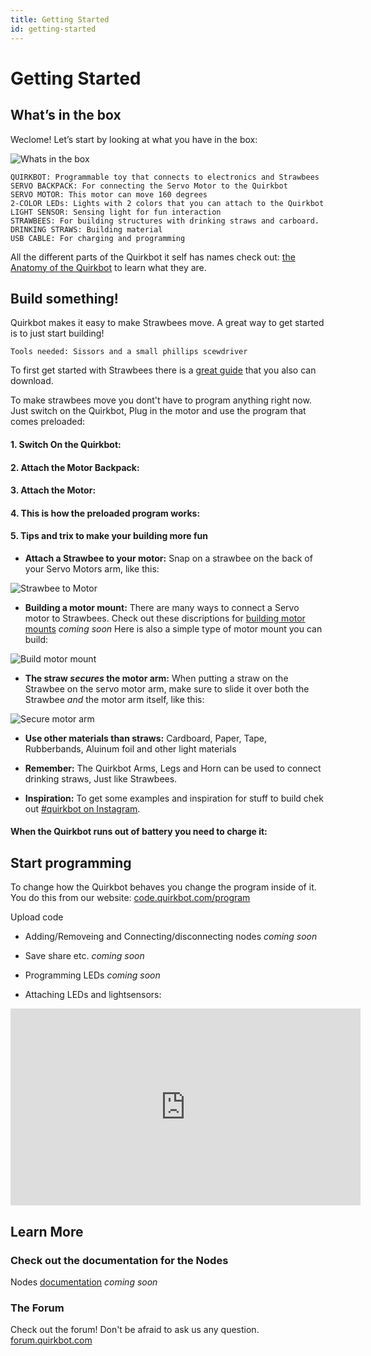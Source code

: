 ```yaml
---
title: Getting Started
id: getting-started
---
```


# Getting Started

## What’s in the box
Weclome! Let’s start by looking at what you have in the box:

![Whats in the box]   

    QUIRKBOT: Programmable toy that connects to electronics and Strawbees
    SERVO BACKPACK: For connecting the Servo Motor to the Quirkbot
    SERVO MOTOR: This motor can move 160 degrees
    2-COLOR LEDs: Lights with 2 colors that you can attach to the Quirkbot
    LIGHT SENSOR: Sensing light for fun interaction
    STRAWBEES: For building structures with drinking straws and carboard.
    DRINKING STRAWS: Building material
    USB CABLE: For charging and programming

All the different parts of the Quirkbot it self has names check out: [the Anatomy of the Quirkbot](https://github.com/kristoferhagbard/QbDoc/blob/master/Hardware/Quirkbot_anatomy.pdf) to learn what they are.


## Build something!

Quirkbot makes it easy to make Strawbees move. A great way to get started is to just start building!

    Tools needed: Sissors and a small phillips scewdriver

To first get started with Strawbees there is a [great guide](http://www.strawbees.com/wp-content/uploads/2015/11/booklet_a4_small.pdf) that you also can download.

To make strawbees move you dont't have to program anything right now. Just switch on the Quirkbot, Plug in the motor and use the program that comes preloaded:

#### 1. Switch On the Quirkbot:

<google-youtube video-id="GkSwaykm1vs" height="315px" width="560px" rel="0"></google-youtube>


#### 2. Attach the Motor Backpack:

<google-youtube video-id="XO3nd1q9Yx4" height="315px" width="560px" rel="0"></google-youtube>


#### 3. Attach the Motor:

<google-youtube video-id="wWDKuAK6-ok" height="315px" width="560px" rel="0"></google-youtube>


#### 4. This is how the preloaded program works:

<google-youtube video-id="4HHj5UaTJuU" height="315px" width="560px" rel="0"></google-youtube>


#### 5. Tips and trix to make your building more fun

- **Attach a Strawbee to your motor:** Snap on a strawbee on the back of your Servo Motors arm, like this:

![Strawbee to Motor]

- **Building a motor mount:** There are many ways to connect a Servo motor to Strawbees. Check out these discriptions for [building motor mounts]() *coming soon* Here is also a simple type of motor mount you can build:

![Build motor mount]

- **The straw *secures* the motor arm:** When putting a straw on the Strawbee on the servo motor arm, make sure to slide it over both the Strawbee *and* the motor arm itself, like this:

![Secure motor arm]

- **Use other materials than straws:** Cardboard, Paper, Tape, Rubberbands, Aluinum foil and other light materials

- **Remember:** The Quirkbot Arms, Legs and Horn can be used to connect drinking straws, Just like Strawbees.

- **Inspiration:** To get some examples and inspiration for stuff to build chek out [#quirkbot on Instagram](https://www.instagram.com/explore/tags/quirkbot/).

#### When the Quirkbot runs out of battery you need to charge it:

<google-youtube video-id="DyBdUnRJQzo" height="315px" width="560px" rel="0"></google-youtube>

## Start programming


To change how the Quirkbot behaves you change the program inside of it. You do this from our website: [code.quirkbot.com/program](http://code.quirkbot.com/program/)

Upload code

<google-youtube video-id="Wz-Hy0kfnHo" height="315px" width="560px" rel="0"></google-youtube>

* Adding/Removeing and Connecting/disconnecting nodes
 *coming soon*

* Save share etc.
 *coming soon*

* Programming LEDs
 *coming soon*

* Attaching LEDs and lightsensors:

 <iframe width="560" height="315" src="https://www.youtube.com/embed/i8j6pVTig60?rel=0" frameborder="0" allowfullscreen></iframe>




## Learn More

### Check out the documentation for the Nodes


Nodes [documentation](http://code.quirkbot.com/help/docs/nodes/)  *coming soon*

### The Forum

Check out the forum! Don't be afraid to ask us any question.
[forum.quirkbot.com](http://forum.quirkbot.com/)

[Strawbee to Motor]: {{r_base_url}}/content-assets/documentation/getting-started/strawbee_to_motor.png
[Whats in the box]: {{r_base_url}}/content-assets/documentation/getting-started/whats_in_the_box.png
[Build motor mount]: {{r_base_url}}/content-assets/documentation/getting-started/build_motor_mount.png
[Secure motor arm]: {{r_base_url}}/content-assets/documentation/getting-started/secure_motor_arm.png
